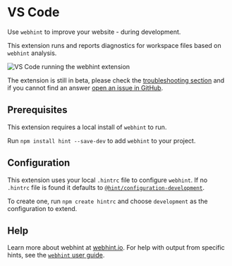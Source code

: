 # VS Code

Use `webhint` to improve your website - during development.

This extension runs and reports diagnostics for workspace files
based on `webhint` analysis.

![VS Code running the webhint extension][vscode gif]

The extension is still in beta, please check the
[troubleshooting section][troubleshoot] and if you cannot find an
answer [open an issue in GitHub][issue github].

## Prerequisites

This extension requires a local install of `webhint` to run.

Run `npm install hint --save-dev` to add `webhint` to your project.

## Configuration

This extension uses your local `.hintrc` file to configure `webhint`.
If no `.hintrc` file is found it defaults to
[`@hint/configuration-development`][config].

To create one, run `npm create hintrc` and choose `development` as the
configuration to extend.

## Help

Learn more about webhint at [webhint.io][site]. For help with output
from specific hints, see the [`webhint` user guide][hints].

<!-- Link labels: -->

[config]: https://github.com/webhintio/hint/blob/master/packages/configuration-development/index.json
[hints]: https://webhint.io/docs/user-guide/hints/
[issue github]: https://github.com/webhintio/hint/issues/new?labels=type%3Abug&template=1-bug-report.md&title=%5BBug%5D+Bug+description
[site]: https://webhint.io
[troubleshoot]: https://webhint.io/docs/user-guide/troubleshoot/summary/
[vscode gif]: https://cdn-images-1.medium.com/max/1600/1*EsZ7KfkkmpEBgUrpSTMsZw.gif
